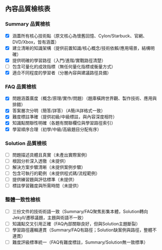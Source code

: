 ## 內容品質檢核表

### Summary 品質檢核
- [x] 涵蓋所有核心技術點（原文核心為懷舊回憶、Cylon/Starbuck、官網、DVD/Xbox，皆有涵蓋）
- [x] 建立清晰的知識架構（提供前置知識/核心概念/技術依賴/應用場景，結構明確）
- [x] 提供明確的學習路徑（入門/進階/實戰路徑清楚）
- [ ] 包含可量化的成效指標（無任何量化指標或衡量方式）
- [x] 適合不同程度的學習者（分層內容與建議路徑具備）

### FAQ 品質檢核
- [x] 問題涵蓋廣度（概念/原理/實作/問題）（題庫橫跨世界觀、製作技術、應用與排錯）
- [x] 答案層次分明（簡答/詳答）（A簡/A詳格式一致）
- [x] 難度標註準確（提供初級/中級標註，與內容深度相符）
- [x] 知識點關聯性明確（各題有關聯欄位與學習路徑索引）
- [x] 學習順序合理（初學/中級/高級題目分配有序）

### Solution 品質檢核
- [ ] 問題描述具體且真實（未產出實際案例）
- [ ] 根因分析深入透徹（未提供）
- [ ] 解決方案步驟清晰（未提供案例步驟）
- [ ] 包含可執行的範例（未提供程式碼/流程範例）
- [ ] 提供練習題與評估標準（未提供）
- [ ] 標註學習難度與所需時間（未提供）

### 整體一致性檢核
- [ ] 三份文件的技術術語一致（Summary/FAQ聚焦影集本體，Solution轉向Jekyll/遷移議題，主題與術語不一致）
- [ ] 知識點交叉引用正確（FAQ內部關聯良好，但與Solution主題斷裂）
- [ ] 學習路徑邏輯連貫（Summary/FAQ有路徑；Solution缺案例與路徑，整體不連貫）
- [ ] 難度評級標準統一（FAQ有難度標註，Summary/Solution無一致標準）